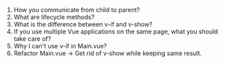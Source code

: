 1. How you communicate from child to parent?
2. What are lifecycle methods?
3. What is the difference between v-if and v-show?
4. If you use multiple Vue applications on the same page, what you should take care of?
5. Why I can't use v-if in Main.vue?
6. Refactor Main.vue -> Get rid of v-show while keeping same result.

